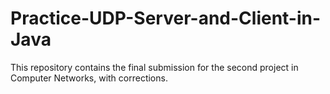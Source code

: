 # Practice-UDP-Server-and-Client-in-Java

This repository contains the final submission for the second project in Computer Networks, with corrections.
